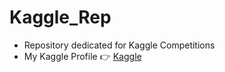 # Kaggle_Rep

- Repository dedicated for Kaggle Competitions 
- My Kaggle Profile 👉 [Kaggle](https://www.kaggle.com/trispark)
